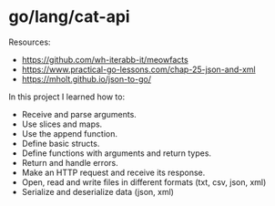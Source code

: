 # go/lang/cat-api

Resources:
- https://github.com/wh-iterabb-it/meowfacts
- https://www.practical-go-lessons.com/chap-25-json-and-xml
- https://mholt.github.io/json-to-go/

In this project I learned how to:
- Receive and parse arguments.
- Use slices and maps.
- Use the append function.
- Define basic structs.
- Define functions with arguments and return types.
- Return and handle errors.
- Make an HTTP request and receive its response.
- Open, read and write files in different formats (txt, csv, json, xml)
- Serialize and deserialize data (json, xml)
